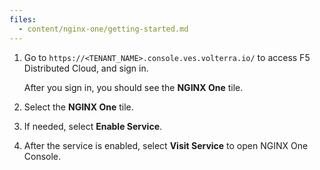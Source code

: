```yaml
---
files:
  - content/nginx-one/getting-started.md
---
```


1. Go to `https://<TENANT_NAME>.console.ves.volterra.io/` to access F5 Distributed Cloud, and sign in.

   After you sign in, you should see the **NGINX One** tile.

1. Select the **NGINX One** tile.
1. If needed, select **Enable Service**.
1. After the service is enabled, select **Visit Service** to open NGINX One Console.
